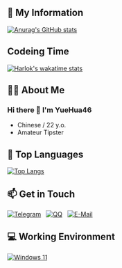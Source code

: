 <!--
**shengxi2000/shengxi2000** is a ✨ _special_ ✨ repository because its `README.md` (this file) appears on your GitHub profile.

Here are some ideas to get you started:

- 🔭 I’m currently working on ...
- 🌱 I’m currently learning ...
- 👯 I’m looking to collaborate on ...
- 🤔 I’m looking for help with ...
- 💬 Ask me about ...
- 📫 How to reach me: ...
- 😄 Pronouns: ...
- ⚡ Fun fact: ...
  -->

## 🏅 My Information

[![Anurag's GitHub stats](https://github-readme-stats.vercel.app/api?username=YueHua46&show_icons=true)](https://github.com/anuraghazra/github-readme-stats)

## Codeing Time

[![Harlok's wakatime stats](https://github-readme-stats.vercel.app/api/wakatime?username=sears&layout=compact)](https://github.com/anuraghazra/github-readme-stats)

## 🧑‍💻 About Me

### Hi there 👋 I'm YueHua46
 - Chinese / 22 y.o.
 - Amateur Tipster

## 🌱 Top Languages

[![Top Langs](https://github-readme-stats.vercel.app/api/top-langs/?username=YueHua46&layout=compact&hide=html)](https://github.com/anuraghazra/github-readme-stats)

## 📫 Get in Touch

[![Telegram](https://img.shields.io/badge/YueHua46-3db6f1?style=flat-square&logo=Telegram&logoColor=2ca5e0)]() &nbsp; [![QQ](https://img.shields.io/badge/2766274062-4ab7f5?style=flat-square&logo=tencentqq)](http://wpa.qq.com/msgrd?v=3&uin=2962952929&site=qq&menu=yes) &nbsp; [![E-Mail](https://img.shields.io/badge/-2766274062@qq.com-168de2?style=flat-square&logo=gmail&logoColor=white&labelColor=168de2)](mailto:2766274062@qq.com)

## 💻 Working Environment

[![Windows 11](https://img.shields.io/badge/Windows%2011-00adef?style=flat-square&logo=windows&logoColor=ffffff)](https://learn.microsoft.com/en-us/windows/whats-new/windows-11-overview)
